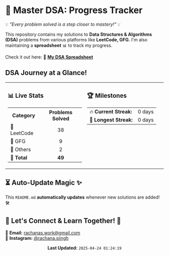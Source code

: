 # 🧠 Master DSA: Progress Tracker 
                                                                                      
💡 *"Every problem solved is a step closer to mastery!"* 💡  

This repository contains my solutions to **Data Structures & Algorithms (DSA)** problems from various platforms like **LeetCode, GFG.** I'm also maintaining a **spreadsheet** 📊 to track my progress.  

Check it out here: 📌 **[My DSA Spreadsheet](https://docs.google.com/spreadsheets/d/1o4IQU2hxFrPdiGg-rlzuqP1OvgqP6gqRE3FR_ISn4vk/edit?gid=2016400795#gid=2016400795)**  


## DSA Journey at a Glance! 
<table width="100%" align="center">
  <tr>
    <td width="50%" valign="top">

### 📊 Live Stats  
<table>
  <tr>
    <th>Category</th>
    <th>Problems Solved</th>
  </tr>
  <tr>
    <td>📘 LeetCode</td>
    <td align="center">38</td>
  </tr>
  <tr>
    <td>📗 GFG</td>
    <td align="center">9</td>
  </tr>
  <tr>
    <td>🎨 Others</td>
    <td align="center">2</td>
  </tr>
  <tr>
    <td><b>🔢 Total</b></td>
    <td align="center"><b>49</b></td>
  </tr>
</table>  

</td>
<td width="50%" valign="top">

### 🏆 Milestones  
<table>
  <tr>
    <td>🔥 <b>Current Streak:</b></td>
    <td>0 days</td>
  </tr>
  <tr>
    <td>🚀 <b>Longest Streak:</b></td>
    <td>0 days</td>
  </tr>
</table>  

</td>
  </tr>
</table>


## ⏳ Auto-Update Magic ✨  
This `README.md` **automatically updates** whenever new solutions are added! 🛠️  


## 🚀 Let's Connect & Learn Together! 🤝  
📧 **Email:** [rachanas.work@gmail.com](mailto:rachanas.work@gmail.com)  
📸 **Instagram:** [@rachana.siingh](https://www.instagram.com/rachana.siingh/)  <br/>

<p align="center"><b>Last Updated:</b> <code>2025-04-24 01:24:19</code> </p>


